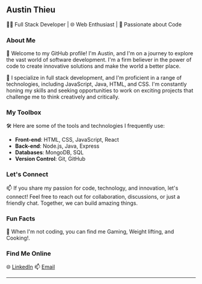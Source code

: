 ## Austin Thieu

👨‍💻 Full Stack Developer | 🌐 Web Enthusiast | 🚀 Passionate about Code

### About Me

👋 Welcome to my GitHub profile! I'm Austin, and I'm on a journey to explore the vast world of software development. I'm a firm believer in the power of code to create innovative solutions and make the world a better place.

🚀 I specialize in full stack development, and I'm proficient in a range of technologies, including JavaScript, Java, HTML, and CSS. I'm constantly honing my skills and seeking opportunities to work on exciting projects that challenge me to think creatively and critically.


### My Toolbox

🛠️ Here are some of the tools and technologies I frequently use:
- **Front-end**: HTML, CSS, JavaScript, React
- **Back-end**: Node.js, Java, Express
- **Databases**: MongoDB, SQL
- **Version Control**: Git, GitHub

### Let's Connect

📫 If you share my passion for code, technology, and innovation, let's connect! Feel free to reach out for collaboration, discussions, or just a friendly chat. Together, we can build amazing things.

### Fun Facts

🌟 When I'm not coding, you can find me Gaming, Weight lifting, and Cooking!.

### Find Me Online

🌐 [LinkedIn](www.linkedin.com/in/austinthieu)
📫 [Email](austin.thieu123@gmail.com)

---
